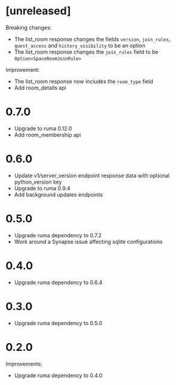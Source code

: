 # [unreleased]

Breaking changes:

* The list_room response changes the fields `version`, `join_rules`, `guest_access` and `history_visibility` to be an option
* The list_room response changes the `join_rules` field to be `Option<SpaceRoomJoinRule>`

Improvement:

* The list_room response now includes the `room_type` field
* Add room_details api

# 0.7.0

* Upgrade to ruma 0.12.0
* Add room_membership api

# 0.6.0

* Update v1/server_version endpoint response data with optional python_version key
* Upgrade to ruma 0.9.4
* Add background updates endpoints

# 0.5.0

* Upgrade ruma dependency to 0.7.2
* Work around a Synapse issue affecting sqlite configurations

# 0.4.0

* Upgrade ruma dependency to 0.6.4

# 0.3.0

* Upgrade ruma dependency to 0.5.0

# 0.2.0

Improvements:

* Upgrade ruma dependency to 0.4.0
